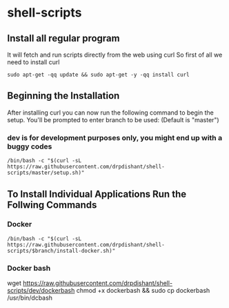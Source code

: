 # shell-scripts

## Install all regular program

It will fetch and run scripts directly from the web using curl
So first of all we need to install curl

```sudo apt-get -qq update && sudo apt-get -y -qq install curl```

## Beginning the Installation

After installing curl you can now run the following command to begin the setup.
You'll be prompted to enter branch to be used: (Default is "master")

### dev is for development purposes only, you might end up with a buggy codes

```/bin/bash -c "$(curl -sL https://raw.githubusercontent.com/drpdishant/shell-scripts/master/setup.sh)"```

## To Install Individual Applications Run the Follwing Commands

### Docker

```/bin/bash -c "$(curl -sL https://raw.githubusercontent.com/drpdishant/shell-scripts/$branch/install-docker.sh)"```

### Docker bash

wget https://raw.githubusercontent.com/drpdishant/shell-scripts/dev/dockerbash
chmod +x dockerbash && sudo cp dockerbash /usr/bin/dcbash 